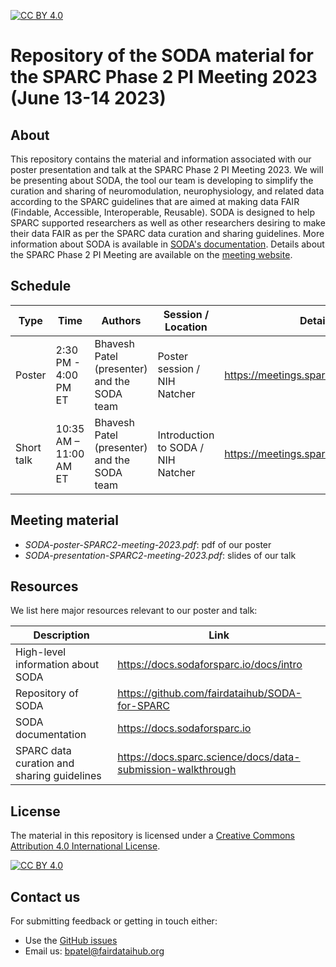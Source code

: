 [![CC BY 4.0][cc-by-shield]][cc-by]

[cc-by]: http://creativecommons.org/licenses/by/4.0/
[cc-by-shield]: https://img.shields.io/badge/License-CC%20BY%204.0-lightgrey.svg
[cc-by-image]: https://i.creativecommons.org/l/by/4.0/88x31.png

# Repository of the SODA material for the SPARC Phase 2 PI Meeting 2023 (June 13-14 2023)

## About

This repository contains the material and information associated with our poster presentation and talk at the SPARC Phase 2 PI Meeting 2023. We will be presenting about SODA, the tool our team is developing to simplify the curation and sharing of neuromodulation, neurophysiology, and related data according to the SPARC guidelines that are aimed at making data FAIR (Findable, Accessible, Interoperable, Reusable). SODA is designed to help SPARC supported researchers as well as other researchers desiring to make their data FAIR as per the SPARC data curation and sharing guidelines. More information about SODA is available in [SODA's documentation](https://docs.sodaforsparc.io/docs/intro). Details about the SPARC Phase 2 PI Meeting are available on the [meeting website](https://meetings.sparc.science/). 

## Schedule

| Type            | Time             | Authors                          | Session / Location                                              | Details |
| --------------- | -----------------|--------------------------------- |------------------------------------------------------ |------------------- |
| Poster          | 2:30 PM - 4:00 PM ET  |Bhavesh Patel (presenter) and the SODA team | Poster session / NIH Natcher | https://meetings.sparc.science/agenda |
| Short talk      | 10:35 AM – 11:00 AM ET |Bhavesh Patel (presenter) and the SODA team | Introduction to SODA / NIH Natcher  | https://meetings.sparc.science/agenda |


## Meeting material

- *SODA-poster-SPARC2-meeting-2023.pdf*: pdf of our poster
- *SODA-presentation-SPARC2-meeting-2023.pdf*: slides of our talk

## Resources

We list here major resources relevant to our poster and talk:

| Description                                         | Link                                                              |
| --------------------------------------------------  | ----------------------------------------------------------------- |
| High-level information about SODA                             | https://docs.sodaforsparc.io/docs/intro  |
| Repository of SODA             | https://github.com/fairdataihub/SODA-for-SPARC|
| SODA documentation  | https://docs.sodaforsparc.io |
| SPARC data curation and sharing guidelines  | https://docs.sparc.science/docs/data-submission-walkthrough |

## License
The material in this repository is licensed under a
[Creative Commons Attribution 4.0 International License][cc-by].

[![CC BY 4.0][cc-by-image]][cc-by]

## Contact us
For submitting feedback or getting in touch either:
- Use the [GitHub issues](https://github.com/fairdataihub/SODA-SPARC-Phase2-PI-Meeting/issues) 
- Email us: bpatel@fairdataihub.org



